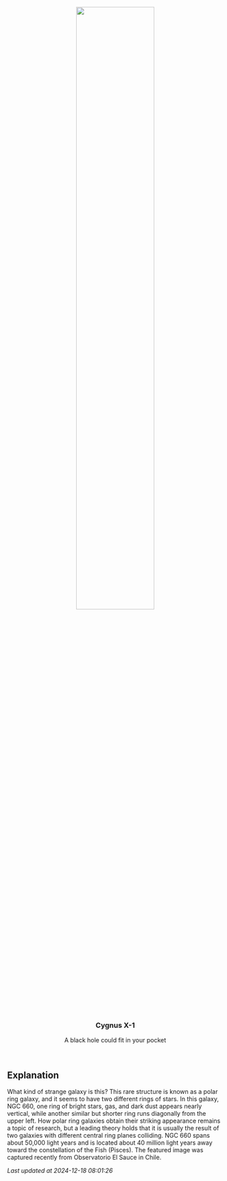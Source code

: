 <p align='center'>
    <img src='https://apod.nasa.gov/apod/image/2412/NGC660_Selby_960.jpg' width='60%' />
    <h3 align="center">Cygnus X-1</h3>
    <p align="center">A black hole could fit in your pocket</p>
</p>
<br/>

Explanation
--
What kind of strange galaxy is this? This rare structure is known as a polar ring galaxy, and it seems to have two different rings of stars.  In this galaxy, NGC 660, one ring of bright stars, gas, and dark dust appears nearly vertical, while another similar but shorter ring runs diagonally from the upper left.  How polar ring galaxies obtain their striking appearance remains a topic of research, but a leading theory holds that it is usually the result of two galaxies with different central ring planes colliding.  NGC 660 spans about 50,000 light years and is located about 40 million light years away toward the constellation of the Fish (Pisces).  The featured image was captured recently from Observatorio El Sauce in Chile.


*Last updated at 2024-12-18 08:01:26*
